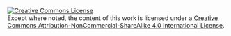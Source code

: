 <a rel="license" href="http://creativecommons.org/licenses/by-nc-sa/4.0/deed.en_US"><img
alt="Creative Commons License" style="border-width:0" src="http://i.creativecommons.org/l/by-nc-sa/4.0/88x31.png" /></a><br/>Except where noted, the content of this work is licensed under a <a rel="license" href="http://creativecommons.org/licenses/by-nc-sa/4.0/deed.en_US">Creative Commons Attribution-NonCommercial-ShareAlike 4.0 International License</a>.
